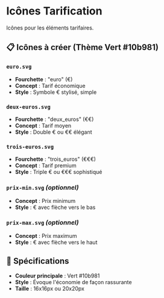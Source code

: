 # Icônes Tarification

Icônes pour les éléments tarifaires.

## 📋 Icônes à créer (Thème Vert #10b981)

### `euro.svg`
- **Fourchette** : "euro" (€)
- **Concept** : Tarif économique
- **Style** : Symbole € stylisé, simple

### `deux-euros.svg`
- **Fourchette** : "deux_euros" (€€)
- **Concept** : Tarif moyen
- **Style** : Double € ou €€ élégant

### `trois-euros.svg`
- **Fourchette** : "trois_euros" (€€€)
- **Concept** : Tarif premium
- **Style** : Triple € ou €€€ sophistiqué

### `prix-min.svg` *(optionnel)*
- **Concept** : Prix minimum
- **Style** : € avec flèche vers le bas

### `prix-max.svg` *(optionnel)*
- **Concept** : Prix maximum  
- **Style** : € avec flèche vers le haut

## 🎨 Spécifications
- **Couleur principale** : Vert #10b981
- **Style** : Évoque l'économie de façon rassurante
- **Taille** : 16x16px ou 20x20px